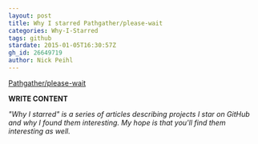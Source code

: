 ```yaml
---
layout: post
title: Why I starred Pathgather/please-wait
categories: Why-I-Starred
tags: github
stardate: 2015-01-05T16:30:57Z
gh_id: 26649719
author: Nick Peihl
---
```


[Pathgather/please-wait](https://github.com/Pathgather/please-wait)

**WRITE CONTENT**

*"Why I starred" is a series of articles describing projects I star on GitHub and why I found them interesting. My hope is that you'll find them interesting as well.*

